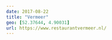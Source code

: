 ```yaml
---
date: 2017-08-22
title: "Vermeer"
geo: [52.37644, 4.90031]
url: https://www.restaurantvermeer.nl/
---
```

